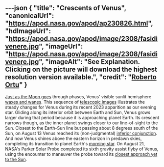 ---json
{
  "title": "Crescents of Venus",
  "canonicalUrl": "https://apod.nasa.gov/apod/ap230826.html",
  "hdImageUrl": "https://apod.nasa.gov/apod/image/2308/fasidivenere.jpg",
  "imageUrl": "https://apod.nasa.gov/apod/image/2308/fasidivenere.jpg",
  "imageAlt": "See Explanation. Clicking on the picture will download the highest resolution version available.",
  "credit": "[Roberto Ortu](https://www.flickr.com/photos/194524290@N05/)"
}
---

[Just as the Moon goes](https://en.wikipedia.org/wiki/Galileo_Galilei#Phases_of_Venus) through phases, Venus' visible sunlit hemisphere [waxes and wanes](https://solarsystem.nasa.gov/resources/482/galileos-phases-of-venus-and-other-planets/). This sequence of [telescopic images](https://www.flickr.com/photos/194524290@N05/53120589281/) illustrates the steady changes for Venus during its recent 2023 apparition as our evening star. Gliding along its interior orbit between Earth and Sun, Venus grows larger during that period because it is approaching planet Earth. Its crescent narrows though, as the inner planet swings closer to our line-of-sight to the Sun. Closest to the Earth-Sun line but passing about 8 degrees south of the Sun, on August 13 Venus reached its (non-judgmental) [inferior conjunction](https://earthsky.org/astronomy-essentials/inferior-conjunction-venus-between-sun-and-earth/). And now Venus shines above the eastern horizon in predawn skies, completing its transition to planet Earth's [morning star](https://history.nasa.gov/SP-424/ch1.htm). On August 21, NASA's Parker Solar Probe completed its sixth gravity assist flyby of Venus, using the encounter to maneuver the probe toward its [closest approach yet to the Sun](https://blogs.nasa.gov/parkersolarprobe/2023/08/23/venus-flyby-sends-parker-solar-probe-toward-record-setting-flights-around-the-sun/).
